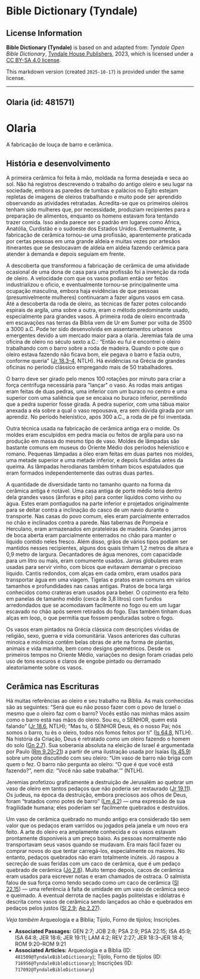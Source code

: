 # Bible Dictionary (Tyndale)

## License Information

**Bible Dictionary (Tyndale)** is based on and adapted from: _Tyndale Open Bible Dictionary_, [Tyndale House Publishers](https://tyndaleopenresources.com/), 2023, which is licensed under a [CC BY-SA 4.0 license](https://creativecommons.org/licenses/by-sa/4.0/legalcode.en).

This markdown version (created `2025-10-17`) is provided under the same license.



--------------------------------

## Olaria (id: 481571)

Olaria
======

A fabricação de louça de barro e cerâmica.

História e desenvolvimento
--------------------------

A primeira cerâmica foi feita à mão, moldada na forma desejada e seca ao sol. Não há registros descrevendo o trabalho do antigo oleiro e seu lugar na sociedade, embora as paredes de tumbas e palácios no Egito estejam repletas de imagens de oleiros trabalhando e muito pode ser aprendido observando as atividades retratadas. Acredita\-se que os primeiros oleiros tenham sido mulheres que, por necessidade, produziam recipientes para a preparação de alimentos, enquanto os homens estavam fora tentando trazer comida. Isso ainda parece ser o padrão em lugares como África, Anatólia, Curdistão e o sudoeste dos Estados Unidos. Eventualmente, a fabricação de cerâmica tornou\-se uma profissão, aparentemente praticada por certas pessoas em uma grande aldeia e muitas vezes por artesãos itinerantes que se deslocavam de aldeia em aldeia fazendo cerâmica para atender à demanda e depois seguiam em frente.

A descoberta que transformou a fabricação de cerâmica de uma atividade ocasional de uma dona de casa para uma profissão foi a invenção da roda de oleiro. A velocidade com que os vasos podiam então ser feitos industrializou o ofício, e eventualmente tornou\-se principalmente uma ocupação masculina, embora haja evidências de que pessoas (presumivelmente mulheres) continuaram a fazer alguns vasos em casa. Até a descoberta da roda de oleiro, as técnicas de fazer potes colocando espirais de argila, uma sobre a outra, eram o método predominante usado, especialmente para grandes vasos. A primeira roda de oleiro encontrada em escavações nas terras da Bíblia vem de Ur em Sumer por volta de 3500 a 3000 a.C. Pode ter sido desenvolvida em assentamentos urbanos emergentes devido a um mercado maior para a olaria. Jeremias fala de uma oficina de oleiro no século sexto a.C.: “Então eu fui e encontrei o oleiro trabalhando com o barro sobre a roda de madeira. Quando o pote que o oleiro estava fazendo não ficava bom, ele pegava o barro e fazia outro, conforme queria” ([Jr 18\.3–4](https://ref.ly/Jer18:3-Jer18:4), NTLH). Há evidências na Grécia de grandes oficinas no período clássico empregando mais de 50 trabalhadores.

O barro deve ser girado pelo menos 100 rotações por minuto para criar a força centrífuga necessária para "lançar" o vaso. As rodas mais antigas eram feitas de duas pedras, uma inferior com um buraco no centro e uma superior com uma saliência que se encaixa no buraco inferior, permitindo que a pedra superior fosse girada. A pedra superior, com uma tábua maior anexada a ela sobre a qual o vaso repousava, era sem dúvida girada por um aprendiz. No período helenístico, após 300 a.C., a roda de pé foi inventada.

Outra técnica usada na fabricação de cerâmica antiga era o molde. Os moldes eram esculpidos em pedra macia ou feitos de argila para uso na produção em massa do mesmo tipo de vaso. Moldes de lâmpadas são bastante comuns em museus do Oriente Médio dos períodos helenístico e romano. Pequenas lâmpadas a óleo eram feitas em duas partes nos moldes, uma metade superior e uma metade inferior, e depois fundidas antes da queima. As lâmpadas herodianas também tinham bicos espatulados que eram formados independentemente das outras duas partes.

A quantidade de diversidade tanto no tamanho quanto na forma da cerâmica antiga é notável. Uma casa antiga de porte médio teria dentro dela grandes vasos (ânforas e pito) para conter líquidos como vinho ou água. Estes eram pontiagudos na parte inferior e projetados originalmente para se deitar contra a inclinação do casco de um navio durante o transporte. Nas casas do povo comum, eles eram parcialmente enterrados no chão e inclinados contra a parede. Nas tabernas de Pompeia e Herculano, eram armazenados em prateleiras de madeira. Grandes jarros de boca aberta eram parcialmente enterrados no chão para manter o líquido contido neles fresco. Além disso, grãos de vários tipos podiam ser mantidos nesses recipientes, alguns dos quais tinham 1,2 metros de altura e 0,9 metro de largura. Decantadores de água menores, com capacidade para um litro ou mais, eram comumente usados. Jarras globulares eram usadas para servir vinho, com bicos que evitavam derramar o precioso líquido. Cantis redondos, com alças em cada ombro, eram usados para transportar água em uma viagem. Tigelas e pratos eram comuns em vários tamanhos e profundidades nas casas antigas. Pratos de boca larga conhecidos como crateras eram usados para beber. O cozimento era feito em panelas de tamanho médio (cerca de 3,8 litros) com fundos arredondados que se acomodavam facilmente no fogo ou em um lugar escavado no chão após serem retirados do fogo. Elas também tinham duas alças em loop, o que permitia que fossem penduradas sobre o fogo.

Os vasos eram pintados na Grécia clássica com descrições vívidas de religião, sexo, guerra e vida comunitária. Vasos anteriores das culturas minoica e micênica contêm belas obras de arte na forma de plantas, animais e vida marinha, bem como designs geométricos. Desde os primeiros tempos no Oriente Médio, variações no design foram criadas pelo uso de tons escuros e claros de engobe pintado ou derramado aleatoriamente sobre os vasos.

Cerâmica nas Escrituras
-----------------------

Há muitas referências ao oleiro e seu trabalho na Bíblia. As mais conhecidas são as seguintes: “Será que eu não posso fazer com o povo de Israel o mesmo que o oleiro faz com o barro? Vocês estão nas minhas mãos assim como o barro está nas mãos do oleiro. Sou eu, o SENHOR, quem está falando” ([Jr 18\.6](https://ref.ly/Jer18:6), NTLH); “Mas tu, ó SENHOR Deus, és o nosso Pai; nós somos o barro, tu és o oleiro, todos nós fomos feitos por ti” ([Is 64\.8](https://ref.ly/Isa64:8), NTLH). Na história da Criação, Deus é retratado como um oleiro fazendo o homem do solo ([Gn 2\.7](https://ref.ly/Gen2:7)). Sua soberania absoluta na eleição de Israel é argumentada por Paulo ([Rm 9\.20–21](https://ref.ly/Rom9:20-Rom9:21)) a partir de uma ilustração usada por Isaías ([Is 45\.9](https://ref.ly/Isa45:9)) sobre um pote discutindo com seu oleiro: “Um vaso de barro não briga com quem o fez. O barro não pergunta ao oleiro: “O que é que você está fazendo?”, nem diz: “Você não sabe trabalhar.’” (NTLH).

Jeremias profetizou graficamente a destruição de Jerusalém ao quebrar um vaso de oleiro em tantos pedaços que não poderia ser restaurado ([Jr 19\.11](https://ref.ly/Jer19:11)). Os judeus, na época da destruição, embora preciosos aos olhos de Deus, foram “tratados como potes de barro” ([Lm 4\.2](https://ref.ly/Lam4:2)) — uma expressão de sua fragilidade humana; eles poderiam ser facilmente quebrados e destruídos.

Um vaso de cerâmica quebrado no mundo antigo era considerado tão sem valor que os pedaços eram varridos ou jogados pela janela e um novo era feito. A arte do oleiro era amplamente conhecida e os vasos estavam prontamente disponíveis a um preço baixo. As pessoas normalmente não transportavam seus vasos quando se mudavam. Era mais fácil fazer ou comprar novos do que tentar carregá\-los, especialmente os maiores. No entanto, pedaços quebrados não eram totalmente inúteis. Jó raspou a secreção de suas feridas com um caco de cerâmica, que é um pedaço quebrado de cerâmica ([Jó 2\.8](https://ref.ly/Job2:8)). Muito tempo depois, cacos de cerâmica eram usados para escrever notas e eram chamados de ostraca. O salmista falou de sua força como tendo secado como um caco de cerâmica ([Sl 22\.15](https://ref.ly/Ps22:15)) — uma referência à falta de umidade em um vaso de cerâmica seco e queimado. A eventual derrota de nações pagãs politeístas e idólatras é descrita como vasos de cerâmica sendo lançados ao chão e quebrados em pedaços pelos justos ([Sl 2\.9](https://ref.ly/Ps2:9); [Ap 2\.27](https://ref.ly/Rev2:27)).

*Veja também* Arqueologia e a Bíblia; Tijolo, Forno de tijolos; Inscrições.

* **Associated Passages:** GEN 2:7; JOB 2:8; PSA 2:9; PSA 22:15; ISA 45:9; ISA 64:8; JER 18:6; JER 19:11; LAM 4:2; REV 2:27; JER 18:3–JER 18:4; ROM 9:20–ROM 9:21
* **Associated Articles:** Arqueologia e a Bíblia (ID: `481509@TyndaleBibleDictionary`); Tijolo, Forno de tijolos (ID: `716956@TyndaleBibleDictionary`); Inscrições (ID: `717092@TyndaleBibleDictionary`)

